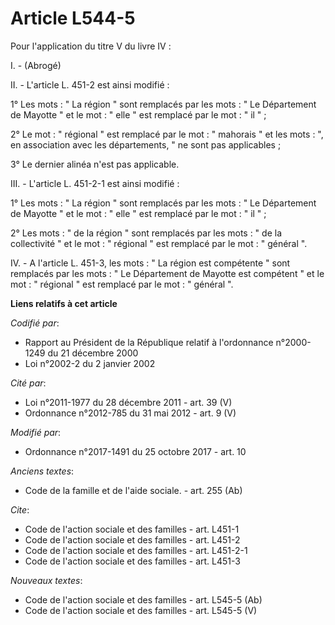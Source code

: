# Article L544-5

Pour l'application du titre V du livre IV :

I. - (Abrogé)

II. - L'article L. 451-2 est ainsi modifié :

1° Les mots : " La région " sont remplacés par les mots : " Le Département de Mayotte " et le mot : " elle " est remplacé par
le mot : " il " ;

2° Le mot : " régional " est remplacé par le mot : " mahorais " et les mots : ", en association avec les départements, " ne
sont pas applicables ;

3° Le dernier alinéa n'est pas applicable.

III. - L'article L. 451-2-1 est ainsi modifié :

1° Les mots : " La région " sont remplacés par les mots : " Le Département de Mayotte " et le mot : " elle " est remplacé par
le mot : " il " ;

2° Les mots : " de la région " sont remplacés par les mots : " de la collectivité " et le mot : " régional " est remplacé par
le mot : " général ".

IV. - A l'article L. 451-3, les mots : " La région est compétente " sont remplacés par les mots : " Le Département de Mayotte
est compétent " et le mot : " régional " est remplacé par le mot : " général ".

**Liens relatifs à cet article**

_Codifié par_:

  - Rapport au Président de la République relatif à l'ordonnance n°2000-1249 du 21 décembre 2000
  - Loi n°2002-2 du 2 janvier 2002

_Cité par_:

  - Loi n°2011-1977 du 28 décembre 2011 - art. 39 (V)
  - Ordonnance n°2012-785 du 31 mai 2012 - art. 9 (V)

_Modifié par_:

  - Ordonnance n°2017-1491 du 25 octobre 2017 - art. 10

_Anciens textes_:

  - Code de la famille et de l'aide sociale. - art. 255 (Ab)

_Cite_:

  - Code de l'action sociale et des familles - art. L451-1
  - Code de l'action sociale et des familles - art. L451-2
  - Code de l'action sociale et des familles - art. L451-2-1
  - Code de l'action sociale et des familles - art. L451-3

_Nouveaux textes_:

  - Code de l'action sociale et des familles - art. L545-5 (Ab)
  - Code de l'action sociale et des familles - art. L545-5 (V)
